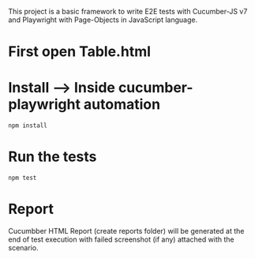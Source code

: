 This project is a basic framework to write E2E tests with Cucumber-JS v7 and Playwright with Page-Objects in JavaScript language.

# First open Table.html

# Install --> Inside cucumber-playwright automation
  ` npm install `

# Run the tests
  ` npm test `

# Report
  Cucumbber HTML Report (create reports folder) will be generated at the end of test execution with failed screenshot (if any) attached with the scenario. 
